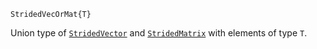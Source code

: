 ```
StridedVecOrMat{T}
```

Union type of [`StridedVector`](@ref) and [`StridedMatrix`](@ref) with elements of type `T`.
